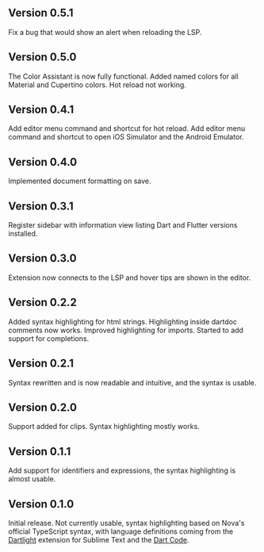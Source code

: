 ## Version 0.5.1

Fix a bug that would show an alert when reloading the LSP.

## Version 0.5.0

The Color Assistant is now fully functional.
Added named colors for all Material and Cupertino colors.
Hot reload not working.

## Version 0.4.1

Add editor menu command and shortcut for hot reload.
Add editor menu command and shortcut to open iOS Simulator and the Android Emulator.

## Version 0.4.0

Implemented document formatting on save.

## Version 0.3.1

Register sidebar with information view listing Dart and Flutter versions installed.

## Version 0.3.0

Extension now connects to the LSP and hover tips are shown in the editor.

## Version 0.2.2

Added syntax highlighting for html strings.
Highlighting inside dartdoc comments now works.
Improved highlighting for imports.
Started to add support for completions.

## Version 0.2.1

Syntax rewritten and is now readable and intuitive, and the syntax is usable.

## Version 0.2.0

Support added for clips. Syntax highlighting mostly works.

## Version 0.1.1

Add support for identifiers and expressions, the syntax highlighting is almost usable.

## Version 0.1.0

Initial release. Not currently usable, syntax highlighting based on Nova's official TypeScript syntax, with language definitions coming from the [Dartlight](https://github.com/elMuso/Dartlight) extension for Sublime Text and the [Dart Code](https://github.com/Dart-Code/Dart-Code).
